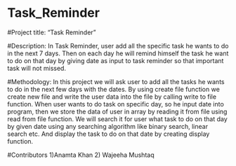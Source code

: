 # Task_Reminder
#Project title: “Task Reminder”

#Description:
In Task Reminder, user add all the specific task he wants to do in the next 7 days. Then on each day he will remind himself the task he want to do on that day by giving date as input to task reminder so that important task will not missed.

#Methodology:
In this project we will ask user to add all the tasks he wants to do in the next few days with the dates. By using create file function we create new file and write the user data into the file by calling write to file function. When user wants to do task on specific day, so he input date into program, then we store the data of user in array by reading it from file using read from file function. We will search it for user what task to do on that day by given date using any searching algorithm like binary search, linear search etc. And display the task to do on that date by creating display function.

#Contributors
1)Anamta Khan
2) Wajeeha Mushtaq
